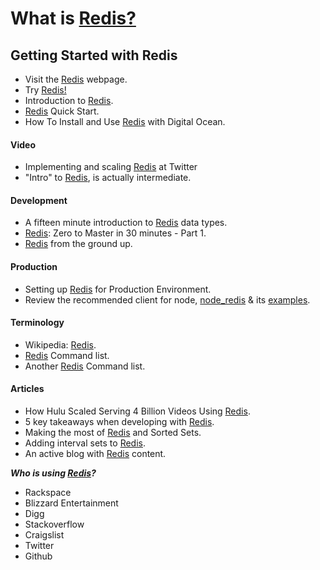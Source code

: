 # What is [Redis?](http://stackoverflow.com/questions/7888880/what-is-redis-and-what-do-i-use-it-for)

## Getting Started with Redis

- Visit the [Redis](http://redis.io/) webpage.
- Try [Redis!](http://try.redis.io/)
- Introduction to [Redis](http://redis.io/topics/introduction).
- [Redis](http://redis.io/topics/quickstart) Quick Start.
- How To Install and Use [Redis](https://www.digitalocean.com/community/articles/how-to-install-and-use-redis) with Digital Ocean.

#### Video

- Implementing and scaling [Redis](https://www.youtube.com/watch?v=rP9EKvWt0zo) at Twitter
- "Intro" to [Redis](https://www.youtube.com/watch?v=qnuuQpNZScw), is actually intermediate.


#### Development

- A fifteen minute introduction to [Redis](http://redis.io/topics/data-types-intro) data types.
- [Redis](http://openmymind.net/2011/11/8/Redis-Zero-To-Master-In-30-Minutes-Part-1/): Zero to Master in 30 minutes - Part 1.
- [Redis](http://blog.mjrusso.com/2010/10/17/redis-from-the-ground-up.html) from the ground up.

#### Production

- Setting up [Redis](http://blog.sensible.io/2013/08/20/setting-up-redis-for-production-environment.html) for Production Environment.
- Review the recommended client for node, [node_redis](https://github.com/mranney/node_redis) & its [examples](https://github.com/mranney/node_redis/tree/master/examples).

#### Terminology

- Wikipedia: [Redis](http://en.wikipedia.org/wiki/Redis).
- [Redis](http://redis.io/commands) Command list.
- Another [Redis](http://www.cheatography.com/tasjaevan/cheat-sheets/redis/) Command list.

#### Articles

- How Hulu Scaled Serving 4 Billion Videos Using [Redis](http://blog.pivotal.io/pivotal/case-studies-2/case-study-how-hulu-scaled-serving-4-billion-videos-using-redis).
- 5 key takeaways when developing with [Redis](https://redislabs.com/blog/5-key-takeaways-for-developing-with-redis#.VEKGcYvF83U).
- Making the most of [Redis](http://aimeeault.com/2014/06/22/making-the-most-of-redis-and-sorted-sets/) and Sorted Sets.
- Adding interval sets to [Redis](http://blog.togo.io/how-to/adding-interval-sets-to-redis/).
- An active blog with [Redis](http://antirez.com/news/79) content.

**_Who is using [Redis](http://blog.togo.io/redisphere/redis-roundup-what-companies-use-redis/)?_**
-    Rackspace
-    Blizzard Entertainment
-    Digg
-    Stackoverflow
-    Craigslist
-    Twitter
-    Github
